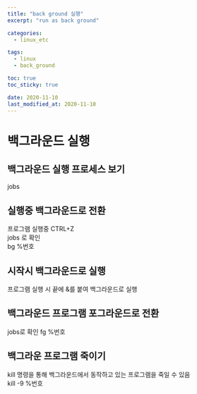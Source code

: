 ```yaml
---
title: "back ground 실행"
excerpt: "run as back ground"

categories:
  - linux_etc

tags:
  - linux
  - back_ground

toc: true
toc_sticky: true

date: 2020-11-10
last_modified_at: 2020-11-10
---
```


# 백그라운드 실행
## 백그라운드 실행 프로세스 보기
jobs


## 실행중 백그라운드로 전환
프로그램 실행중 CTRL+Z  
jobs 로 확인  
bg %번호  

## 시작시 백그라운드로 실행
프로그램 실행 시 끝에 &를 붙여 백그라운드로 실행


## 백그라운드 프로그램 포그라운드로 전환
jobs로 확인
fg %번호


## 백그라운 프로그램 죽이기
kill 명령을 통해 백그라운드에서 동작하고 있는 프로그램을 죽일 수 있음  
kill -9 %번호


